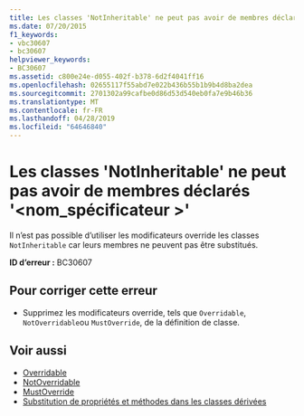 ```yaml
---
title: Les classes 'NotInheritable' ne peut pas avoir de membres déclarés '<specifiername>'
ms.date: 07/20/2015
f1_keywords:
- vbc30607
- bc30607
helpviewer_keywords:
- BC30607
ms.assetid: c800e24e-d055-402f-b378-6d2f4041ff16
ms.openlocfilehash: 02655117f55abd7e022b436b55b1b9b4d8ba2dea
ms.sourcegitcommit: 2701302a99cafbe0d86d53d540eb0fa7e9b46b36
ms.translationtype: MT
ms.contentlocale: fr-FR
ms.lasthandoff: 04/28/2019
ms.locfileid: "64646840"
---
```

# <a name="notinheritable-classes-cannot-have-members-declared-specifiername"></a>Les classes 'NotInheritable' ne peut pas avoir de membres déclarés '\<nom_spécificateur >'
Il n’est pas possible d’utiliser les modificateurs override les classes `NotInheritable` car leurs membres ne peuvent pas être substitués.  
  
 **ID d’erreur :** BC30607  
  
## <a name="to-correct-this-error"></a>Pour corriger cette erreur  
  
- Supprimez les modificateurs override, tels que `Overridable`, `NotOverridable`ou `MustOverride`, de la définition de classe.  
  
## <a name="see-also"></a>Voir aussi

- [Overridable](../../visual-basic/language-reference/modifiers/overridable.md)
- [NotOverridable](../../visual-basic/language-reference/modifiers/notoverridable.md)
- [MustOverride](../../visual-basic/language-reference/modifiers/mustoverride.md)
- [Substitution de propriétés et méthodes dans les classes dérivées](~/docs/visual-basic/programming-guide/language-features/objects-and-classes/inheritance-basics.md#overriding-properties-and-methods-in-derived-classes)
